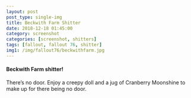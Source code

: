 ```yaml
---
layout: post
post_type: single-img
title: Beckwith Farm Shitter
date: 2018-12-18 01:45:00
category: screenshot
categories: [screenshot, shitters]
tags: [fallout, fallout 76, shitter]
img1: /img/fallout76/beckwithfarm.jpg
---
```

#### Beckwith Farm shitter!

There’s no door. Enjoy a creepy doll and a jug of Cranberry Moonshine to make up for there being no door.
